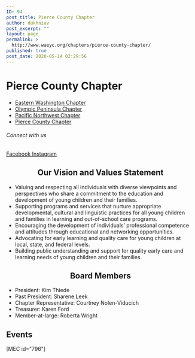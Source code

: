```yaml
---
ID: 94
post_title: Pierce County Chapter
author: dukhniav
post_excerpt: ""
layout: page
permalink: >
  http://www.waeyc.org/chapters/pierce-county-chapter/
published: true
post_date: 2020-05-14 02:29:56
---
```

<h1>Pierce County Chapter</h1>		
				<nav data-toggle-icon="&lt;i aria-hidden=&quot;true&quot; tabindex=&quot;0&quot; class=&quot;fas fa-align-justify&quot;&gt;&lt;/i&gt;" data-close-icon="&lt;i aria-hidden=&quot;true&quot; tabindex=&quot;0&quot; class=&quot;far fa-window-close&quot;&gt;&lt;/i&gt;" data-full-width="yes"><ul id="menu-1-6ea7c98"><li id="menu-item-385"><a href="http://www.waeyc.org/chapters/eastern-washington-chapter/" class = "hfe-menu-item">Eastern Washington Chapter</a></li>
<li id="menu-item-383"><a href="http://www.waeyc.org/chapters/olympic-peninsula-chapter/" class = "hfe-menu-item">Olympic Peninsula Chapter</a></li>
<li id="menu-item-384"><a href="http://www.waeyc.org/chapters/pacific-northwest-chapter/" class = "hfe-menu-item">Pacific Northwest Chapter</a></li>
<li id="menu-item-382"><a href="http://www.waeyc.org/chapters/pierce-county-chapter/" class = "hfe-menu-item">Pierce County Chapter</a></li>
</ul></nav>              
			<h6>Connect with us</h6>		
					<a href="https://www.instagram.com/pcc_of_waeyc/" target="_blank" rel="noopener noreferrer">
						Facebook
											</a>
					<a href="https://www.instagram.com/pccofwaeyc/" target="_blank" rel="noopener noreferrer">
						Instagram
											</a>
		<h2 style="text-align: center;">Our Vision and Values Statement</h2><ul><li>Valuing and respecting all individuals with diverse viewpoints and perspectives who share a commitment to the education and development of young children and their families.</li><li>Supporting programs and services that nurture appropriate developmental, cultural and linguistic practices for all young children and families in learning and out-of-school care programs.</li><li>Encouraging the development of individuals’ professional competence and attitudes through educational and networking opportunities.</li><li>Advocating for early learning and quality care for young children at local, state, and federal levels.</li><li>Building public understanding and support for quality early care and learning needs of young children and their families.</li></ul><h2 style="text-align: center;">Board Members</h2><ul><li>President: Kim Thiede</li><li>Past President: Sharene Leek</li><li>Chapter Representative: Courtney Nolen-Viducich</li><li>Treasurer: Karen Ford</li><li>Member-at-large: Roberta Wright</li></ul>		
			<h2>Events</h2>		
		[MEC id="796"]